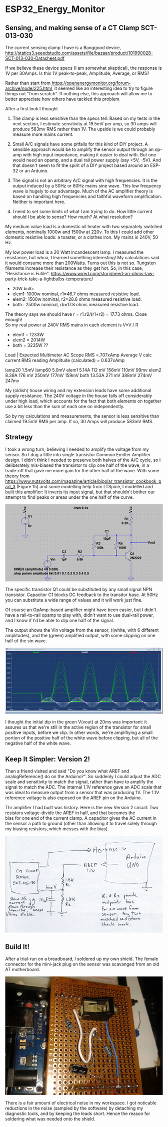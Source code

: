 # ESP32_Energy_Monitor

##  Sensing, and making sense of a CT Clamp SCT-013-030

The current sensing clamp I have is a Banggood device, 
http://statics3.seeedstudio.com/assets/file/bazaar/product/101990028-SCT-013-030-Datasheet.pdf 

If we believe these device specs (I am somewhat skeptical), the response is
1V per 30Amps.  Is this 1V peak-to-peak, Amplitude, Average, or RMS?  

Rather than start from https://openenergymonitor.org/forum-archive/node/225.html,
it seemed like an interesting idea to try to figure things out "from scratch".  If
nothing else, this approach will allow me to better appreciate how others have 
tackled this problem.

After a first look I thought 

1. The clamp is less sensitive than the specs tell.  Based on my tests 
in the next section, I estimate sensitivity at 19.5mV per amp, so 30 amps
will produce 583mv RMS rather than 1V.  The upside is we could probably measure more mains current.

2. Small A/C signals have some pitfalls for this kind of DIY project. A sensible approach would
be to amplify the sensor output through an op-amp with high input impedance, making it easier to
deal with.   But one would need an opamp, and a dual rail power supply (say +5V, -5V).  And that
doesn't seem to fit the spirit of a DIY project based around an ESP-32 or an Arduino.  

3. The signal is not an arbitrary A/C signal with high frequencies. 
It is the output induced by
a 50Hz or 60Hz mains sine wave.  This low frequency wave is hugely to our advantage. 
Much of the
AC amplifier theory is based on handling high frequencies and 
faithful waveform amplification.  Neither is important here.   

4.  I need to set some limits of what I am trying to do.  How little 
current should I be able to sense?  How much?  At what resolution?   


My medium value load is a domestic oil heater with two separately switched elements, nominally 1000w and 1500w at 220v. 
To this I could add other domestic resistive loads: a toaster, or a clothes iron. 
My mains is 240V, 50 Hz. 

My low power load is a 20 Watt incandescent lamp.  I measured the resistance, 
but whoa, I learned something interesting!  My calculations said it would consume 
more than 200Watts.  Turns out this is not so.  Tungsten filaments increase their 
resistance as they get hot. So, in this case, "Resistance is Futile". 
https://www.wired.com/story/need-an-ohms-law-party-trick-take-a-lightbulbs-temperature/


* 20W bulb:                  
* elem1:  1000w nominal, r1=46.7 ohms measured resistive load.  
* elem2:  1500w nominal, r2=28.6 ohms measured resistive load.  
* both :  2500w nominal, rb=17.8 ohms measured resistive load.

The theory says we should have r = r1.r2/(r1+r2) = 17.73 ohms. Close enough!  
So my real power at 240V RMS mains in each element is V*V / R

* elem1 = 1233W
* elem2 = 2014W
* both  = 3235W  ?? 

 Load   | Expected   Multimeter AC   Scope       RMS =.707xAmp   Average V calc
       current    RMS reading    Amplitude   (calculated)    = 0.637xAmp
 
lamp20              1.5mV
lamp60              5.0mV
elem1   5.14A     112 mV           156mV        110mV            99mv
elem2   8.39A     176 mV           250mV        177mV           159mV
both   13.53A     271 mV           388mV        274mV           247mv

My (oldish) house wiring and my extension leads have some additional 
supply resistance. The 240V voltage in the house falls off considerably
under high load, which accounts 
for the fact that both elements on together use a bit less than the
sum of each one on independently.   

So by my calculations and measurements, the sensor is less 
sensitive than claimed 19.5mV RMS per amp. If so, 30 Amps will produce 583mV RMS.


## Strategy

I took a wrong turn, believing I needed to amplify the voltage from my sensor.  So
I dug a little into single transistor Common Emitter Amplifier design.  I didn't think I needed to
preserve both halves of the A/C cycle, so I deliberately mis-biased the transistor
to clip one half of the wave, in a trade-off that gave me more gain for the other
half of the wave.  With some theory from https://www.nutsvolts.com/magazine/article/bipolar_transistor_cookbook_part_3 (Figure 15) 
and some modelling help from LTSpice, I modelled and built this amplifier:  It inverts its
input signal, but that shouldn't bother our attempt to find peaks or areas under the one half of the curve.    

![simulatedAmplifier](Images/simulated_Amplifier.png "Simulated amplifier")

The specific transistor Q1 could be substituted by any small signal NPN transistor.  Capacitor C1 blocks
DC feedback to the transitor base.  At 50Hz you can substitute a wide range of values and it will work
just fine.   

Of course an OpAmp-based amplifier might have been easier, but I didn't have a rail-to-rail opamp to play with, didn't want to use dual-rail power, and I know if I'd be able to clip one half of the signal.

The output shows the Vin voltage from the sensor, ((white, with 6 different amplitudes), and the (green) amplified output, with some clipping on one half of the sin wave.   

![simulatedOutputs](Images/simulated_outputs.png "Simulated outputs")

I thought the initial dip in the green V(vout) at 20ms was important: it assures us that we're still in the
active region of the transistor for small positive inputs, before we clip.  In other words, we're amplifiying a 
small portion of the positive half of the white wave before clipping, but all of the negative half of the white wave. 

## Keep It Simpler: Version 2!

Then a friend visited and said "Do you know what AREF and analogReference()
do on the Arduino?".  So suddenly I could adjust the ADC scale and sensitivity 
to match the signal, rather than have to amplify the signal to match the ADC. The 
internal 1.1V reference gave an ADC scale that was ideal to measure output
from a sensor that was producing 1V.  The 1.1V reference voltage 
is also exposed on the AREF pin on the Arduino.   

Thr amplifier I had built was history.  Here is the new Version 2 
circuit:  Two resistors voltage-divide the AREF in half, and that becomes the  
bias for one end of the current clamp.  A capacitor gives the 
AC current in the sensor a path to ground (other than allowing it to 
travel solely through my biasing resistors, which messes with the bias).

![circuit](Images/circuit.png "circuit")

## Build It!  

After a trial-run on a breadboard, I soldered up my own shield.  The female 
connector for the mini-jack plug on the sensor was scavanged from an old AT 
motherboard.  

![shield](Images/shield.jpg "shield")

There is a fair amount of electrical noise in my workspace.  I got noticable 
reductions in the noise (sampled by the software) by detaching my 
diagnostic tools, and by keeping the leads short. Hence the reason for soldering
what was needed onto the shield.  
